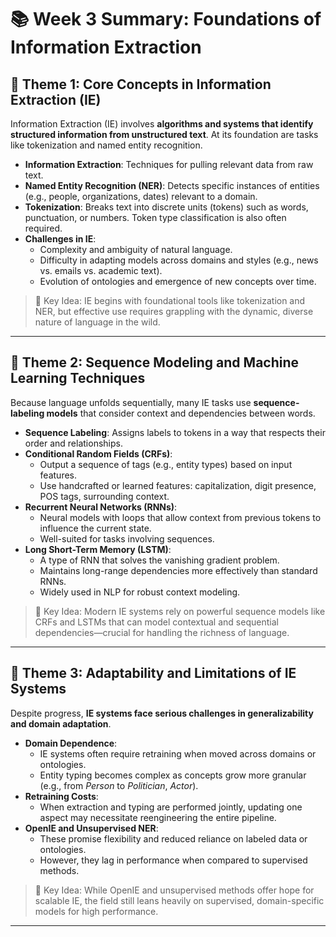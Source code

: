 # 📚 Week 3 Summary: Foundations of Information Extraction

## 🧠 Theme 1: Core Concepts in Information Extraction (IE)

Information Extraction (IE) involves **algorithms and systems that identify structured information from unstructured text**. At its foundation are tasks like tokenization and named entity recognition.

- **Information Extraction**: Techniques for pulling relevant data from raw text.
- **Named Entity Recognition (NER)**: Detects specific instances of entities (e.g., people, organizations, dates) relevant to a domain.
- **Tokenization**: Breaks text into discrete units (tokens) such as words, punctuation, or numbers. Token type classification is also often required.
- **Challenges in IE**:
  - Complexity and ambiguity of natural language.
  - Difficulty in adapting models across domains and styles (e.g., news vs. emails vs. academic text).
  - Evolution of ontologies and emergence of new concepts over time.

> 🧠 Key Idea: IE begins with foundational tools like tokenization and NER, but effective use requires grappling with the dynamic, diverse nature of language in the wild.

---

## 🤖 Theme 2: Sequence Modeling and Machine Learning Techniques

Because language unfolds sequentially, many IE tasks use **sequence-labeling models** that consider context and dependencies between words.

- **Sequence Labeling**: Assigns labels to tokens in a way that respects their order and relationships.
- **Conditional Random Fields (CRFs)**:
  - Output a sequence of tags (e.g., entity types) based on input features.
  - Use handcrafted or learned features: capitalization, digit presence, POS tags, surrounding context.
- **Recurrent Neural Networks (RNNs)**:
  - Neural models with loops that allow context from previous tokens to influence the current state.
  - Well-suited for tasks involving sequences.
- **Long Short-Term Memory (LSTM)**:
  - A type of RNN that solves the vanishing gradient problem.
  - Maintains long-range dependencies more effectively than standard RNNs.
  - Widely used in NLP for robust context modeling. 

> 🧠 Key Idea: Modern IE systems rely on powerful sequence models like CRFs and LSTMs that can model contextual and sequential dependencies—crucial for handling the richness of language.

---

## 🚧 Theme 3: Adaptability and Limitations of IE Systems

Despite progress, **IE systems face serious challenges in generalizability and domain adaptation**.

- **Domain Dependence**:
  - IE systems often require retraining when moved across domains or ontologies.
  - Entity typing becomes complex as concepts grow more granular (e.g., from *Person* to *Politician*, *Actor*).
- **Retraining Costs**:
  - When extraction and typing are performed jointly, updating one aspect may necessitate reengineering the entire pipeline.
- **OpenIE and Unsupervised NER**:
  - These promise flexibility and reduced reliance on labeled data or ontologies.
  - However, they lag in performance when compared to supervised methods.

> 🧠 Key Idea: While OpenIE and unsupervised methods offer hope for scalable IE, the field still leans heavily on supervised, domain-specific models for high performance.

---
